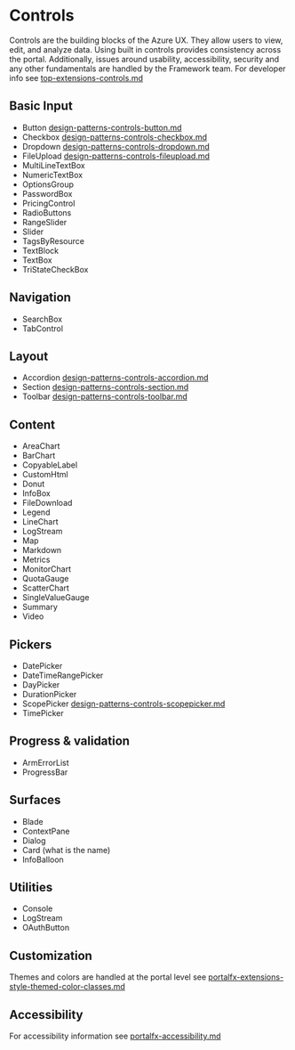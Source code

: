﻿# Controls
Controls are the building blocks of the Azure UX. They allow users to view, edit, and analyze data. Using built in controls provides consistency across the portal.  Additionally, issues around usability, accessibility, security and any other fundamentals are handled by the Framework team.  For developer info see [top-extensions-controls.md](top-extensions-controls.md) 


<a name="basic-input"></a>
## Basic Input

* Button [design-patterns-controls-button.md](design-patterns-controls-button.md)
* Checkbox [design-patterns-controls-checkbox.md](design-patterns-controls-checkbox.md)
* Dropdown [design-patterns-controls-dropdown.md](design-patterns-controls-dropdown.md)
* FileUpload [design-patterns-controls-fileupload.md](design-patterns-controls-fileupload.md)
* MultiLineTextBox
* NumericTextBox
* OptionsGroup
* PasswordBox
* PricingControl
* RadioButtons
* RangeSlider
* Slider
* TagsByResource
* TextBlock
* TextBox
* TriStateCheckBox

<a name="navigation"></a>
## Navigation
* SearchBox
* TabControl

<a name="layout"></a>
## Layout
* Accordion [design-patterns-controls-accordion.md](design-patterns-controls-accordion.md)
* Section [design-patterns-controls-section.md](design-patterns-controls-section.md)
* Toolbar [design-patterns-controls-toolbar.md](design-patterns-controls-toolbar.md)

<a name="content"></a>
## Content
* AreaChart
* BarChart
* CopyableLabel
* CustomHtml
* Donut
* InfoBox
* FileDownload
* Legend
* LineChart
* LogStream
* Map
* Markdown
* Metrics
* MonitorChart
* QuotaGauge
* ScatterChart
* SingleValueGauge
* Summary
* Video

<a name="pickers"></a>
## Pickers
* DatePicker
* DateTimeRangePicker
* DayPicker
* DurationPicker
* ScopePicker [design-patterns-controls-scopepicker.md](design-patterns-controls-scopepicker.md)
* TimePicker

<a name="progress-validation"></a>
## Progress &amp; validation
* ArmErrorList
* ProgressBar

<a name="surfaces"></a>
## Surfaces
* Blade
* ContextPane
* Dialog
* Card (what is the name)
* InfoBalloon


<a name="utilities"></a>
## Utilities
* Console
* LogStream
* OAuthButton

<a name="customization"></a>
## Customization
Themes and colors are handled at the portal level see [portalfx-extensions-style-themed-color-classes.md](portalfx-extensions-style-themed-color-classes.md)

<a name="accessibility"></a>
## Accessibility
For accessibility information see [portalfx-accessibility.md](portalfx-accessibility.md)

